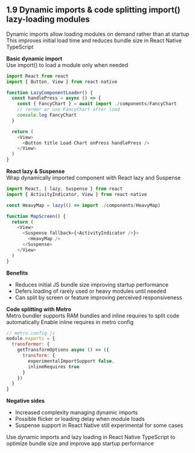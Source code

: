 ## 1.9 Dynamic imports & code splitting import() lazy-loading modules

Dynamic imports allow loading modules on demand rather than at startup This improves initial load time and reduces bundle size in React Native TypeScript

**Basic dynamic import**  
Use import() to load a module only when needed

```javascript
import React from react
import { Button, View } from react-native

function LazyComponentLoader() {
  const handlePress = async () => {
    const { FancyChart } = await import ./components/FancyChart
    // render or use FancyChart after load
    console.log FancyChart
  }

  return (
    <View>
      <Button title Load Chart onPress handlePress />
    </View>
  )
}
```

**React lazy & Suspense**  
Wrap dynamically imported component with React lazy and Suspense

```javascript
import React, { lazy, Suspense } from react
import { ActivityIndicator, View } from react-native

const HeavyMap = lazy(() => import ./components/HeavyMap)

function MapScreen() {
  return (
    <View>
      <Suspense fallback={<ActivityIndicator />}>
        <HeavyMap />
      </Suspense>
    </View>
  )
}
```

**Benefits**  
- Reduces initial JS bundle size improving startup performance  
- Defers loading of rarely used or heavy modules until needed  
- Can split by screen or feature improving perceived responsiveness  

**Code splitting with Metro**  
Metro bundler supports RAM bundles and inline requires to split code automatically Enable inline requires in metro config

```javascript
// metro.config.js
module.exports = {
  transformer: {
    getTransformOptions async () => ({
      transform: {
        experimentalImportSupport false,
        inlineRequires true
      }
    })
  }
}
```

**Negative sides**  
- Increased complexity managing dynamic imports  
- Possible flicker or loading delay when module loads  
- Suspense support in React Native still experimental for some cases  

Use dynamic imports and lazy loading in React Native TypeScript to optimize bundle size and improve app startup performance  